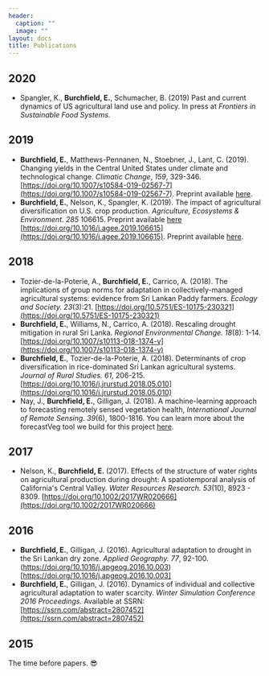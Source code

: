 ```yaml
---
header:
  caption: ""
  image: ""
layout: docs
title: Publications
---
```


## 2020

* Spangler, K., **Burchfield, E.**, Schumacher, B. (2019) Past and current dynamics of US agricultural land use and policy. In press at _Frontiers in Sustainable Food Systems._ 

## 2019

* **Burchfield, E.**, Matthews-Pennanen, N., Stoebner, J., Lant, C. (2019).  Changing yields in the Central United States under climate and technological change. _Climatic Change_, _159_, 329-346. [https://doi.org/10.1007/s10584-019-02567-7](https://doi.org/10.1007/s10584-019-02567-7).  Preprint available [here](/files/Burchfield_FY_preprint.pdf).
* **Burchfield, E.**, Nelson, K., Spangler, K. (2019).  The impact of agricultural diversification on U.S. crop production. _Agriculture, Ecosystems & Environment._ _285_ 106615. Preprint available [here](/files/Burchfield_SDI_preprint.pdf) [https://doi.org/10.1016/j.agee.2019.106615](https://doi.org/10.1016/j.agee.2019.106615).  Preprint available [here](files/Burchfield_SDI_preprint.pdf).

## 2018

* Tozier-de-la-Poterie, A., **Burchfield, E.**, Carrico, A. (2018). The implications
 of group norms for adaptation in collectively-managed agricultural systems: evidence from Sri Lankan Paddy farmers. _Ecology and Society._ _23_(3):21. [https://doi.org/10.5751/ES-10175-230321](https://doi.org/10.5751/ES-10175-230321)
* **Burchfield, E.**, Williams, N., Carrico, A. (2018). Rescaling drought mitigation in rural Sri Lanka. _Regional Environmental Change._ _18_(8): 1-14. [https://doi.org/10.1007/s10113-018-1374-y](https://doi.org/10.1007/s10113-018-1374-y)
* **Burchfield, E.**, Tozier-de-la-Poterie, A. (2018).  Determinants of crop diversification in rice-dominated Sri Lankan agricultural systems. _Journal of Rural Studies._ _61_, 206-215. [https://doi.org/10.1016/j.jrurstud.2018.05.010](https://doi.org/10.1016/j.jrurstud.2018.05.010)
* Nay, J., **Burchfield, E.**, Gilligan, J. (2018).  A machine-learning approach to forecasting remotely sensed vegetation health, _International Journal of Remote Sensing._ _39_(6), 1800-1816.  You can learn more about the forecastVeg tool we build for this project [here](http://johnjnay.com/forecastVeg/).

## 2017

* Nelson, K., **Burchfield, E.** (2017). Effects of the structure of water rights on agricultural production during drought: A spatiotemporal analysis of California's Central Valley.  _Water Resources Research._ _53_(10), 8923 - 8309. [https://doi.org/10.1002/2017WR020666](https://doi.org/10.1002/2017WR020666)

## 2016

* **Burchfield, E.**, Gilligan, J. (2016).  Agricultural adaptation to drought in the Sri Lankan dry zone. _Applied Geography._ _77_, 92-100. (https://doi.org/10.1016/j.apgeog.2016.10.003)[https://doi.org/10.1016/j.apgeog.2016.10.003]
* **Burchfield, E.**, Gilligan, J. (2016). Dynamics of individual and collective agricultural adaptation to water scarcity. _Winter Simulation Conference 2016 Proceedings._ Available at SSRN: [https://ssrn.com/abstract=2807452](https://ssrn.com/abstract=2807452) 

## 2015

The time before papers. :sunglasses:
